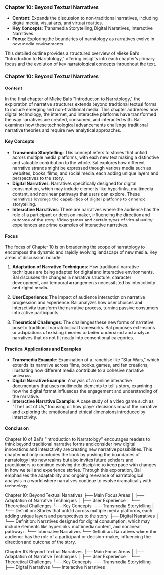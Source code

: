 
### Chapter 10: Beyond Textual Narratives
- **Content**: Expands the discussion to non-traditional narratives, including digital media, visual arts, and virtual realities.
- **Key Concepts**: Transmedia Storytelling, Digital Narratives, Interactive Narratives.
- **Focus**: Exploring the boundaries of narratology as narratives evolve in new media environments.

This detailed outline provides a structured overview of Mieke Bal’s "Introduction to Narratology," offering insights into each chapter’s primary focus and the evolution of key narratological concepts throughout the text.

### Chapter 10: Beyond Textual Narratives

#### Content
In the final chapter of Mieke Bal’s "Introduction to Narratology," the exploration of narrative structures extends beyond traditional textual forms to include emerging and non-traditional media. This chapter addresses how digital technology, the internet, and interactive platforms have transformed the way narratives are created, consumed, and interacted with. Bal examines how these technological advancements challenge traditional narrative theories and require new analytical approaches.

#### Key Concepts
- **Transmedia Storytelling**: This concept refers to stories that unfold across multiple media platforms, with each new text making a distinctive and valuable contribution to the whole. Bal explores how different narrative strands might be expressed through various media such as websites, books, films, and social media, each adding unique layers and perspectives to the story.
- **Digital Narratives**: Narratives specifically designed for digital consumption, which may include elements like hyperlinks, multimedia content, and nonlinear pathways that users can explore. These narratives leverage the capabilities of digital platforms to enhance storytelling.
- **Interactive Narratives**: These are narratives where the audience has the role of a participant or decision-maker, influencing the direction and outcome of the story. Video games and certain types of virtual reality experiences are prime examples of interactive narratives.

#### Focus
The focus of Chapter 10 is on broadening the scope of narratology to encompass the dynamic and rapidly evolving landscape of new media. Key areas of discussion include:
1. **Adaptation of Narrative Techniques**: How traditional narrative techniques are being adapted for digital and interactive environments. Bal discusses the changes in narrative structure, character development, and temporal arrangements necessitated by interactivity and digital media.
   
2. **User Experience**: The impact of audience interaction on narrative progression and experience. Bal analyzes how user choices and interactivity transform the narrative process, turning passive consumers into active participants.
   
3. **Theoretical Challenges**: The challenges these new forms of narrative pose to traditional narratological frameworks. Bal proposes extensions or adaptations of existing theories to better understand and analyze narratives that do not fit neatly into conventional categories.

#### Practical Applications and Examples
- **Transmedia Example**: Examination of a franchise like "Star Wars," which extends its narrative across films, books, games, and fan creations, illustrating how different media contribute to a cohesive narrative universe.
- **Digital Narrative Example**: Analysis of an online interactive documentary that uses multimedia elements to tell a story, examining how the digital format influences the engagement and understanding of the narrative.
- **Interactive Narrative Example**: A case study of a video game such as "The Last of Us," focusing on how player decisions impact the narrative and exploring the emotional and ethical dimensions introduced by interactivity.

#### Conclusion
Chapter 10 of Bal's "Introduction to Narratology" encourages readers to think beyond traditional narrative forms and consider how digital innovations and interactivity are creating new narrative possibilities. This chapter not only concludes the book by pushing the boundaries of narratology into new realms but also invites future scholars and practitioners to continue evolving the discipline to keep pace with changes in how we tell and experience stories. Through this exploration, Bal emphasizes the adaptability and ongoing relevance of narratological analysis in a world where narratives continue to evolve dramatically with technology.


Chapter 10: Beyond Textual Narratives
├── Main Focus Areas
│   ├── Adaptation of Narrative Techniques
│   ├── User Experience
│   └── Theoretical Challenges
└── Key Concepts
    ├── Transmedia Storytelling
    │   └── Definition: Stories that unfold across multiple media platforms, each adding unique layers and perspectives to the story.
    ├── Digital Narratives
    │   └── Definition: Narratives designed for digital consumption, which may include elements like hyperlinks, multimedia content, and nonlinear pathways.
    └── Interactive Narratives
        └── Definition: Narratives where the audience has the role of a participant or decision-maker, influencing the direction and outcome of the story.


Chapter 10: Beyond Textual Narratives
├── Main Focus Areas
│   ├── Adaptation of Narrative Techniques
│   ├── User Experience
│   └── Theoretical Challenges
└── Key Concepts
    ├── Transmedia Storytelling
    ├── Digital Narratives
    └── Interactive Narratives
